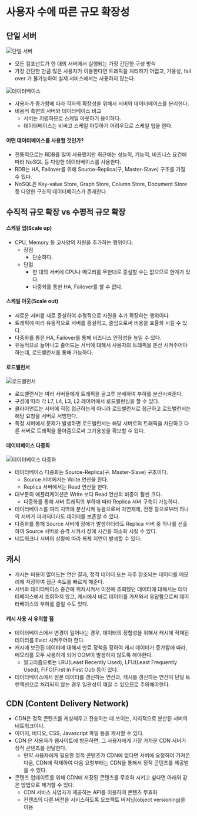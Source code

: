 # 사용자 수에 따른 규모 확장성

## 단일 서버
![단일 서버](./images/single_node_server.png)
* 모든 컴포넌트가 한 대의 서버에서 실행되는 가장 간단한 구성 방식
* 가장 간단한 만큼 많은 사용자가 이용한다면 트래픽을 처리하기 어렵고, 가용성, fail over 가 불가능하여 실제 서비스에서는 사용하지 않는다.

![데이터베이스](./images/single_node_server_database.png)
* 사용자가 증가함에 따라 각자의 확장성을 위해서 서버와 데이터베이스를 분리한다.
* 비용적 측면의 서버와 데이터베이스 비교
  * 서버는 저렴하므로 스케일 아웃하기 용이하다.
  * 데이터베이스는 비싸고 스케일 아웃하기 어려우므로 스케일 업을 한다.

#### 어떤 데이터베이스를 사용할 것인가?
* 전통적으로는 RDB를 많이 사용했지만 최근에는 성능적, 기능적, 비즈니스 요건에 따라 NoSQL 등 다양한 데이터베이스를 사용한다.
* RDB는 HA, Failover를 위해 Source-Replica(구, Master-Slave) 구조를 가질 수 있다.
* NoSQL은 Key-value Store, Graph Store, Column Store, Document Store 등 다양한 구조의 데이터베이스가 존재한다.

## 수직적 규모 확장 vs 수평적 규모 확장
#### 스케일 업(Scale up)
* CPU, Memory 등 고사양의 자원을 추가하는 행위이다.
  * 장점
    * 단순하다.
  * 단점
    * 한 대의 서버에 CPU나 메모리를 무한대로 증설할 수는 없으므로 한계가 있다.
    * 다중화를 통한 HA, Failover를 할 수 없다.
#### 스케일 아웃(Scale out)
* 새로운 서버를 새로 증설하여 수평적으로 자원을 추가 확장하는 행위이다.
* 트래픽에 따라 유동적으로 서버를 증설하고, 줄임으로써 비용을 효율화 시킬 수 있다.
* 다중화를 통한 HA, Failover를 통해 비즈니스 안정성을 높일 수 있다.
* 유동적으로 늘어나고 줄어드는 서버에 대해서 사용자의 트래픽을 분산 시켜주어야 하는데, 로드밸런서를 통해 가능하다.

#### 로드밸런서
![로드밸런서](./images/load_balancer.png)
* 로드밸런서는 여러 서버들에게 트래픽을 골고루 분배하여 부하를 분산시켜준다.
* 구성에 따라 각 L7, L4, L3, L2 레이어에서 로드밸런싱을 할 수 있다.
* 클라이언트는 서버에 직접 접근하는게 아니라 로드밸런서로 접근하고 로드밸런서는 해당 요청을 서버로 서빙한다.
* 특정 서버에서 문제가 발생하면 로드밸런서는 해당 서버로의 트래픽을 차단하고 다른 서버로 트래픽을 몰아줌으로써 고가용성을 확보할 수 있다.

#### 데이터베이스 다중화
![데이터베이스 다중화](./images/source_replica.png)
* 데이터베이스 다중화는 Source-Replica(구. Master-Slave) 구조이다.
  * Source 서버에서는 Write 연산을 한다.
  * Replica 서버에서는 Read 연산을 한다.
* 대부분의 애플리케이션은 Write 보다 Read 연산의 비중이 훨씬 크다.
  * 다중화를 통해 서버 트래픽의 부하에 따라 Replica 서버 구축이 가능하다.
* 데이터베이스를 여러 지역에 분산시켜 놓음으로써 자연재해, 전쟁 등으로부터 하나의 서버가 파괴되더라도 데이터를 보존할 수 있다.
* 다중화를 통해 Source 서버에 장애가 발생하더라도 Replica 서버 중 하나를 선출하여 Source 서버로 승격 시켜서 장애 시간을 최소화 시킬 수 있다.
* 네트워크나 서버의 상황에 따라 복제 지연이 발생할 수 있다.

## 캐시
* 캐시는 비용이 많이드는 연산 결과, 정적 데이터 또는 자주 참조되는 데이터를 메모리에 저장하여 접근 속도를 빠르게 해준다.
* 서버와 데이터베이스 중간에 위치시켜서 이전에 조회했던 데이터에 대해서는 데이터베이스에서 조회하지 않고, 캐시에서 바로 데이터를 가져와서 응답함으로써 데이터베이스의 부하를 줄일 수도 있다.

#### 캐시 사용 시 유의할 점
* 데이터베이스에서 변경이 일어나는 경우, 데이터의 정합성을 위해서 캐시에 적재된 데이터를 Evict 시켜주어야 한다.
* 캐시에 보관된 데이터에 대해서 만료 정책을 정하여 캐시 데이터가 증가함에 따라, 메모리를 모두 사용하게 되어 OOM이 발생하지 않도록 해야한다.
  * 알고리즘으로는 LRU(Least Recently Used), LFU(Least Frequently Used), FIFO(First In First Out) 등이 있다.
* 데이터베이스에서 원본 데이터를 갱신하는 연산과, 캐시를 갱신하는 연산이 단일 트랜잭션으로 처리되지 않는 경우 일관성이 깨질 수 있으므로 주의해야한다.

## CDN (Content Delivery Network)
* CDN은 정적 콘텐츠를 캐싱해두고 전송하는 데 쓰이는, 지리적으로 분산된 서버의 네트워크이다.
* 이미지, 비디오, CSS, Javascript 파일 등을 캐시할 수 있다.
* CDN 은 사용자가 웹사이트에 방문하면, 그 사용자에게 가장 가까운 CDN 서버가 정적 콘텐츠를 전달한다.
  * 만약 사용자에게 필요한 정적 콘텐츠가 CDN에 없다면 서버에 요청하여 가져온 다음, CDN에 적재하여 다음 요청부터는 CDN을 통해서 정적 콘텐츠를 제공받을 수 있다.
* 콘텐츠 업데이트를 위해 CDN에 저장된 콘텐츠를 무효화 시키고 싶다면 아래와 같은 방법으로 제거할 수 있다.
  * CDN 서비스 사업자가 제공하는 API를 이용하여 콘텐츠 무효화
  * 컨텐츠의 다른 버전을 서비스하도록 오브젝트 버저닝(object versioning)을 이용
